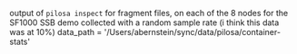 output of `pilosa inspect` for fragment files, on each of the 8 nodes for the SF1000 SSB demo
collected with a random sample rate (i think this data was at 10%)
data_path = '/Users/abernstein/sync/data/pilosa/container-stats'
